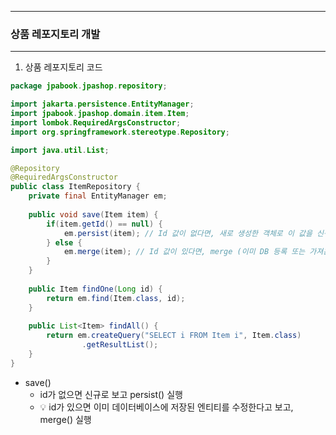 -----
### 상품 레포지토리 개발
-----
1. 상품 레포지토리 코드
```java
package jpabook.jpashop.repository;

import jakarta.persistence.EntityManager;
import jpabook.jpashop.domain.item.Item;
import lombok.RequiredArgsConstructor;
import org.springframework.stereotype.Repository;

import java.util.List;

@Repository
@RequiredArgsConstructor
public class ItemRepository {
    private final EntityManager em;
    
    public void save(Item item) {
        if(item.getId() == null) {
            em.persist(item); // Id 값이 없다면, 새로 생성한 객체로 이 값을 신규 등록
        } else {
            em.merge(item); // Id 값이 있다면, merge (이미 DB 등록 또는 가져온 값) 
        }
    }
    
    public Item findOne(Long id) {
        return em.find(Item.class, id);
    }
    
    public List<Item> findAll() {
        return em.createQuery("SELECT i FROM Item i", Item.class)
                .getResultList();
    }
}
```
  - save()
    + id가 없으면 신규로 보고 persist() 실행
    + 💡 id가 있으면 이미 데이터베이스에 저장된 엔티티를 수정한다고 보고, merge() 실행
